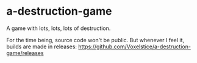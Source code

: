 # a-destruction-game
A game with lots, lots, lots of destruction.

For the time being, source code won't be public. But whenever I feel it, builds are made in releases: https://github.com/Voxelstice/a-destruction-game/releases
